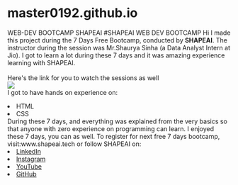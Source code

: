 # master0192.github.io
WEB-DEV BOOTCAMP SHAPEAI
#SHAPEAI WEB DEV BOOTCAMP
Hi I made this project during the 7 Days Free Bootcamp, conducted by <b> SHAPEAI</b>.
The instructor during the session was Mr.Shaurya Sinha (a Data Analyst Intern at Jio). I got to learn a lot during these 7 days and it was amazing experience learning with SHAPEAI.
<br><br>Here's the link for you to watch the sessions as well<br>
<a href="https://youtube.com/playlist?list=PL7zl8TDRnbun7K0fECtSMCI2hOCgLBy9a"> <img src="https://github.com/ShapeAI/PYTHON-AND-DATA-ANALYTICS/blob/main/WebD%20poster.png"> </a>
<br>I got to have hands on experience on:
<li>HTML
<li>CSS
<br>During these 7 days, and everything was explained from the very basics so that anyone with zero experience on programming can learn.
I enjoyed these 7 days, you can as well. To register for next free 7 days bootcamp, visit:www.shapeai.tech
or follow SHAPEAI on:
 <li><a href="https://in.linkedin.com/company/shapeai">LinkedIn</a>
 <li><a href="https://www.instagram.com/shape.ai/?hl=en">Instagram</a>
 <li><a href="https://www.youtube.com/channel/UCTUvDLTW9meuDXWcbmISPdA">YouTube</a>
 <li><a href="https://github.com/shapeai">GitHub</a>
